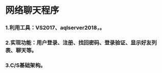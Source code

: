 # 网络聊天程序
### 1.利用工具：VS2017、aqlserver2018，。
### 2.实现功能：用户登录、注册、找回密码、登录验证、显示好友列表、聊天等。
### 3.C/S基础架构。

